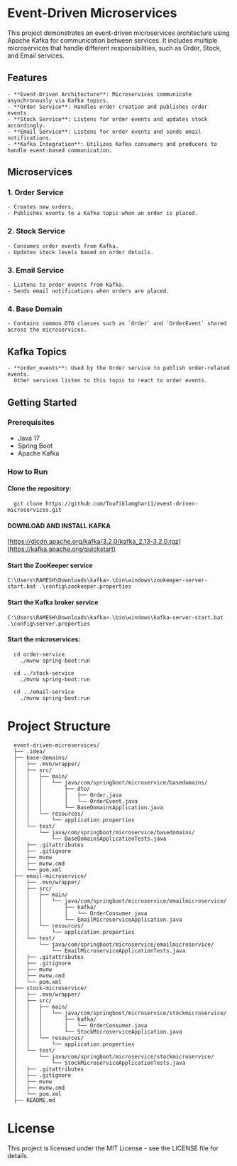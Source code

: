 # Event-Driven Microservices

This project demonstrates an event-driven microservices architecture using Apache Kafka for communication between services. It includes multiple microservices that handle different responsibilities, such as Order, Stock, and Email services.

## Features
    - **Event-Driven Architecture**: Microservices communicate asynchronously via Kafka topics.
    - **Order Service**: Handles order creation and publishes order events.
    - **Stock Service**: Listens for order events and updates stock accordingly.
    - **Email Service**: Listens for order events and sends email notifications.
    - **Kafka Integration**: Utilizes Kafka consumers and producers to handle event-based communication.

## Microservices

### 1. Order Service
    - Creates new orders.
    - Publishes events to a Kafka topic when an order is placed.

### 2. Stock Service
    - Consumes order events from Kafka.
    - Updates stock levels based on order details.

### 3. Email Service
    - Listens to order events from Kafka.
    - Sends email notifications when orders are placed.

### 4. Base Domain
    - Contains common DTO classes such as `Order` and `OrderEvent` shared across the microservices.

## Kafka Topics
    - **order_events**: Used by the Order service to publish order-related events.
      Other services listen to this topic to react to order events.

## Getting Started

### Prerequisites
- Java 17
- Spring Boot
- Apache Kafka
### How to Run
#### Clone the repository:
      git clone https://github.com/Toufiklamghari1/event-driven-microservices.git
#### DOWNLOAD AND INSTALL KAFKA
[https://dlcdn.apache.org/kafka/3.2.0/kafka_2.13-3.2.0.tgz](https://kafka.apache.org/quickstart)

#### Start the ZooKeeper service
    C:\Users\RAMESH\Downloads\kafka>.\bin\windows\zookeeper-server-start.bat .\config\zookeeper.properties

#### Start the Kafka broker service
    C:\Users\RAMESH\Downloads\kafka>.\bin\windows\kafka-server-start.bat .\config\server.properties

#### Start the microservices:
      cd order-service
        ./mvnw spring-boot:run
    
      cd ../stock-service
        ./mvnw spring-boot:run
    
      cd ../email-service
        ./mvnw spring-boot:run

  # Project Structure

      event-driven-microservices/
      ├── .idea/
      ├── base-domains/
      │   ├── .mvn/wrapper/
      │   ├── src/
      │   │   ├── main/
      │   │   │   └── java/com/springboot/microservice/basedomains/
      │   │   │       ├── dto/
      │   │   │       │   ├── Order.java
      │   │   │       │   └── OrderEvent.java
      │   │   │       └── BaseDomainsApplication.java
      │   │   └── resources/
      │   │       └── application.properties
      │   └── test/
      │       └── java/com/springboot/microservice/basedomains/
      │           └── BaseDomainsApplicationTests.java
      │   ├── .gitattributes
      │   ├── .gitignore
      │   ├── mvnw
      │   ├── mvnw.cmd
      │   └── pom.xml
      ├── email-microservice/
      │   ├── .mvn/wrapper/
      │   ├── src/
      │   │   ├── main/
      │   │   │   └── java/com/springboot/microservice/emailmicroservice/
      │   │   │       ├── kafka/
      │   │   │       │   └── OrderConsumer.java
      │   │   │       └── EmailMicroserviceApplication.java
      │   │   └── resources/
      │   │       └── application.properties
      │   └── test/
      │       └── java/com/springboot/microservice/emailmicroservice/
      │           └── EmailMicroserviceApplicationTests.java
      │   ├── .gitattributes
      │   ├── .gitignore
      │   ├── mvnw
      │   ├── mvnw.cmd
      │   └── pom.xml
      ├── stock-microservice/
      │   ├── .mvn/wrapper/
      │   ├── src/
      │   │   ├── main/
      │   │   │   └── java/com/springboot/microservice/stockmicroservice/
      │   │   │       ├── kafka/
      │   │   │       │   └── OrderConsumer.java
      │   │   │       └── StockMicroserviceApplication.java
      │   │   └── resources/
      │   │       └── application.properties
      │   └── test/
      │       └── java/com/springboot/microservice/stockmicroservice/
      │           └── StockMicroserviceApplicationTests.java
      │   ├── .gitattributes
      │   ├── .gitignore
      │   ├── mvnw
      │   ├── mvnw.cmd
      │   └── pom.xml
      ├── README.md

# License
This project is licensed under the MIT License - see the LICENSE file for details.
